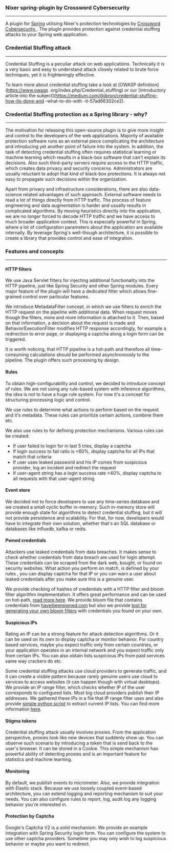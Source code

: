 ### Nixer spring-plugin by Crossword Cybersecurity
---
A plugin for [Spring](https://github.com/spring-projects/spring-framework) utilising Nixer's protection technologies by [Crossword Cybersecurity
](https://www.crosswordcybersecurity.com/). The plugin provides protection against credential stuffing attacks to your Spring web application. 

### Credential Stuffing attack
---
Credential Stuffing is a peculiar attack on web applications. Technically it is a very basic and easy to understand attack closely related to brute
force techniques, yet it is frighteningly effective. 
 
To learn more about credential stuffing take a look at [OWASP definition](https://www.owasp
.org/index.php/Credential_stuffing) or our [introductory article into the subject](https://medium.com/@jbron/credential-stuffing-how-its-done-and
-what-to-do-with
-it-57ad66302ce2).

### Credential Stuffing protection as a Spring library - why?
---
The motivation for releasing this open-source plugin is to give more insight and control to the developers of the web applications. Majority
of available protection software runs as an external piece complicating the architecture and introducing yet another point of failure
into the system. In addition, the task of detecting credential stuffing often requires statistical learning or machine learning which results in
a black-box software that can't explain its decisions. Also such third-party servers require access to the HTTP traffic, which creates
data privacy and security concerns. Administrators are usually reluctant to adopt that kind of black-box protections. It is always not easy to
propagate such decisions within the organization. 
   
Apart from privacy and infrastructure considerations, there are also data-science related advantages of such approach. External software needs to
read a lot of things directly from HTTP traffic. The process of feature engineering and data augmentation is harder and
usually results in complicated algorithms. By moving heuristics directly into the application, we are no longer forced to decode HTTP traffic and
we have access to much broader application context. This is especially powerful in Spring, where a lot of configuration parameters about the
application are available internally. By leverage Spring's well-though architecture, it is possible to create a library that provides control and
ease of integration.

### Features and concepts
---

#### HTTP filters
We use Java Servlet filters for injecting additional functionality into the HTTP pipeline, just like Spring Security and other Spring
modules. Every major feature of the plugin will have a dedicated filter which allows fine-grained control over particular features. 

We introduce MetadataFilter concept, in which we use filters to enrich the HTTP request on the pipeline with additional data. When request moves
though the filters, more and more information is attached to it. Then, based on that information, a decision about the request is made and
BehaviorExecutionFilter modifies HTTP response accordingly, for example a redirection to error page, or displaying a captcha along a login form can
be triggered. 

It is worth noticing, that HTTP pipeline is a hot-path and therefore all time-consuming calculations should be performed asynchronously to the
pipeline. The plugin offers such processing by design. 

#### Rules
To obtain high-configurability and control, we decided to introduce concept of rules. We are not using any rule-based system with inference
algorithms, the idea is not to have a huge rule system. For now it's a concept for structuring processing logic and control.

We use rules to determine what actions to perform based on the request and it's metadata. These rules can prioritize certain actions, combine them
etc.

We also use rules to for defining protection mechanisms. Various rules can be created: 
   *  If user failed to login for in last 5 tries, display a captcha
   *  If login success to fail ratio is <60%, display captcha for all IPs that match that criteria
   *  If user uses leaked password and his IP comes from suspicious provider, log an incident and redirect the request
   *  If user-agent string has a login success rate <40%, display captcha to all requests with that user-agent string

#### Event store
We decided not to force developers to use any time-series database and we created a small cyclic buffer in-memory. Such in-memory store will
provide enough state for algorithms to detect credential stuffing, but it will not provide persistence and scalability. For that, for now, 
developers would have to integrate their own solution, whether that's an SQL database or databases like influxdb, kafka or redis.   

#### Pwned credentials
Attackers use leaked credentials from data breaches. It makes sense to check whether credentials from data breach are used for login attempt. These
credentials can be scraped from the dark web, bought, or found on security websites. What action you perform on match, is defined by your rules
, you can display captcha for that IP or you can warn a user about leaked credentials after you make sure this is a genuine user. 

We provide checking of hashes of credentials with a HTTP filter and bloom filter algorithm implementation. It offers great performance and can be
used on hot-path, [read more here](https://github.com/xword/nixer-spring-plugin/blob/master/bloom-filter). We provide bloom file that contains
credentials from [haveibeenpwned.com](https://haveibeenpwned.com/Passwords) but also we provide [tool for generating your own bloom filters](https://github.com/xword/nixer-spring-plugin/tree/master/bloom-tool) with credentials you found on your own.

#### Suspicious IPs
Rating an IP can be a strong feature for attack detection algorithms. Or it can be used on its own to display captcha or monitor behavior. For
country based services, maybe you expect traffic only from certain countries, or your application operates in an internal network and you expect
traffic only from certain IPs. You can also obtain lists suspicious IPs from paid services same way crackers do etc. 

Some credential stuffing attacks use cloud providers to generate traffic, and it can create a visible pattern because rarely genuine users use
cloud to services to access websites (it can happen though with virtual desktops). We provide an IP range filter, which checks whether IP of the
user corresponds to configured lists. Most big cloud providers publish their IP addresses. We gathered these IPs in a file that IP range filter
uses and also provide [simple python script](https://github.com/xword/nixer-spring-plugin/tree/master/scripts/ip_cloud_ranges) to extract current IP
lists. You can find more information [here](https://github.com/xword/nixer-spring-plugin/tree/master/core).

#### Stigma tokens
Credential stuffing attack usually involves proxies. From the application perspective, proxies look like new devices that suddenly show up. You can
observe such scenario by introducing a token that is send back to the user's browser. It can be stored in a Cookie. This simple mechanism has
powerful ability of detecting proxies and is an important feature for statistics and machine learning.

#### Monitoring
By default, we publish events to micrometer. Also, we provide integration with Elastic stack. Because we use loosely coupled event-based
architecture, you can extend logging and reporting mechanism to suit your needs. You can also configure rules to report, log, audit log any
logging behavior you're interested in.

#### Protection by Captcha
Google's Captcha V2 is a solid mechanism. We provide an example integration with Spring Security login form. You can configure the system to use
other captcha providers. Sometime you may only wish to log suspicious behavior or maybe you want to redirect. 





